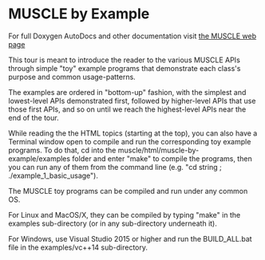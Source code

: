 # MUSCLE by Example

For full Doxygen AutoDocs and other documentation visit [the MUSCLE web page](https://public.msli.com/lcs/muscle/)

This tour is meant to introduce the reader to the various MUSCLE APIs through simple
"toy" example programs that demonstrate each class's purpose and common usage-patterns.

The examples are ordered in "bottom-up" fashion, with the simplest and lowest-level
APIs demonstrated first, followed by higher-level APIs that use those first APIs,
and so on until we reach the highest-level APIs near the end of the tour.

While reading the the HTML topics (starting at the top), you can also have a Terminal
window open to compile and run the corresponding toy example programs.  To do that,
cd into the muscle/html/muscle-by-example/examples folder and enter "make" to
compile the programs, then you can run any of them from the command line 
(e.g. "cd string ; ./example_1_basic_usage").

The MUSCLE toy programs can be compiled and run under any common OS.

For Linux and MacOS/X, they can be compiled by typing "make" in the examples
sub-directory (or in any sub-directory underneath it).

For Windows, use Visual Studio 2015 or higher and run the BUILD_ALL.bat
file in the examples/vc++14 sub-directory.

